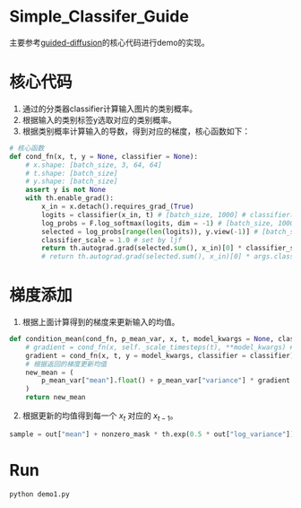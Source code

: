 # Simple_Classifer_Guide
主要参考[guided-diffusion](https://github.com/openai/guided-diffusion/blob/main/scripts/classifier_sample.py#L54)的核心代码进行demo的实现。

# 核心代码
1. 通过的分类器classifier计算输入图片的类别概率。
2. 根据输入的类别标签y选取对应的类别概率。
3. 根据类别概率计算输入的导数，得到对应的梯度，核心函数如下：
```python
# 核心函数
def cond_fn(x, t, y = None, classifier = None): 
    # x.shape: [batch_size, 3, 64, 64]
    # t.shape: [batch_size] 
    # y.shape: [batch_size]
    assert y is not None
    with th.enable_grad():
        x_in = x.detach().requires_grad_(True)
        logits = classifier(x_in, t) # [batch_size, 1000] # classifier本质上是EncoderUNetModel
        log_probs = F.log_softmax(logits, dim = -1) # [batch_size, 1000]
        selected = log_probs[range(len(logits)), y.view(-1)] # [batch_size]
        classifier_scale = 1.0 # set by ljf
        return th.autograd.grad(selected.sum(), x_in)[0] * classifier_scale # th.autograd.grad(y, x)计算y对x的导数
        # return th.autograd.grad(selected.sum(), x_in)[0] * args.classifier_scale # [batch_size, 3, 64, 64]
```

# 梯度添加
1. 根据上面计算得到的梯度来更新输入的均值。
```python
def condition_mean(cond_fn, p_mean_var, x, t, model_kwargs = None, classifier = None):
    # gradient = cond_fn(x, self._scale_timesteps(t), **model_kwargs) # origin version
    gradient = cond_fn(x, t, y = model_kwargs, classifier = classifier) # [batch_size, 3, 64, 64] set by ljf 
    # 根据返回的梯度更新均值
    new_mean = (
        p_mean_var["mean"].float() + p_mean_var["variance"] * gradient.float() # [batch_size, 3, 64, 64]
    )
    return new_mean
```
2. 根据更新的均值得到每一个 $x_t$ 对应的 $x_{t-1}$。
```python
sample = out["mean"] + nonzero_mask * th.exp(0.5 * out["log_variance"]) * noise # [batch_size, 3, 64, 64]
```

# Run
```
python demo1.py
```

